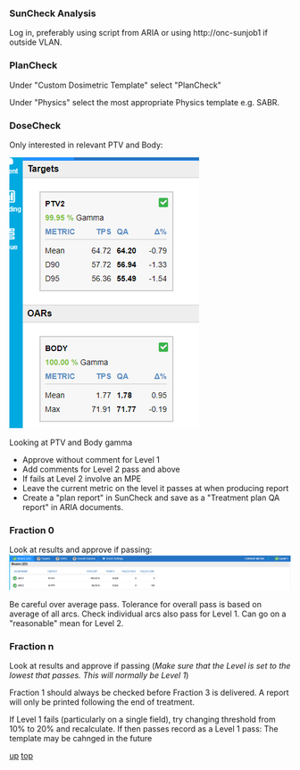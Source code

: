 ### SunCheck Analysis

Log in, preferably using script from ARIA or using http://onc-sunjob1 if outside VLAN.

### PlanCheck

Under "Custom Dosimetric Template" select "PlanCheck"

Under "Physics" select the most appropriate Physics template e.g. SABR.

### DoseCheck

Only interested in relevant PTV and Body:

![Dosecheck criteria](../images/plancheck_targets.png)


Looking at PTV and Body gamma
- Approve without comment for Level 1
- Add comments for Level 2 pass and above
- If fails at Level 2 involve an MPE
- Leave the current metric on the level it passes at when producing report
- Create a "plan report" in SunCheck and save as a "Treatment plan QA report" in ARIA documents.

### Fraction 0

Look at results and approve if passing:
![F0 beams](../images/f0_beams.png)

Be careful over average pass. Tolerance for overall pass is based on average of all arcs. Check individual arcs also pass for Level 1. Can go on a "reasonable" mean for Level 2.


### Fraction n

Look at results and approve if passing (_Make sure that the Level is set to the lowest that passes. This will normally be Level 1_)

Fraction 1 should always be checked before Fraction 3 is delivered. A report will only be printed following the end of treatment.

If Level 1 fails (particularly on a single field), try changing threshold from 10% to 20% and recalculate. If then passes record as a Level 1 pass: The template may be cahnged in the future

[up](README.md)
[top](../README.md)
